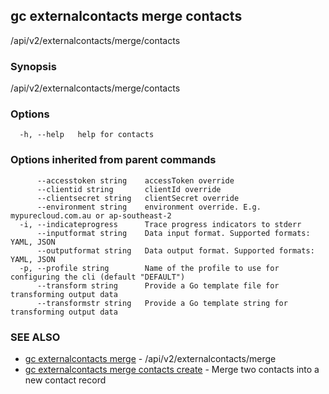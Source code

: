 ## gc externalcontacts merge contacts

/api/v2/externalcontacts/merge/contacts

### Synopsis

/api/v2/externalcontacts/merge/contacts

### Options

```
  -h, --help   help for contacts
```

### Options inherited from parent commands

```
      --accesstoken string    accessToken override
      --clientid string       clientId override
      --clientsecret string   clientSecret override
      --environment string    environment override. E.g. mypurecloud.com.au or ap-southeast-2
  -i, --indicateprogress      Trace progress indicators to stderr
      --inputformat string    Data input format. Supported formats: YAML, JSON
      --outputformat string   Data output format. Supported formats: YAML, JSON
  -p, --profile string        Name of the profile to use for configuring the cli (default "DEFAULT")
      --transform string      Provide a Go template file for transforming output data
      --transformstr string   Provide a Go template string for transforming output data
```

### SEE ALSO

* [gc externalcontacts merge](gc_externalcontacts_merge.html)	 - /api/v2/externalcontacts/merge
* [gc externalcontacts merge contacts create](gc_externalcontacts_merge_contacts_create.html)	 - Merge two contacts into a new contact record


